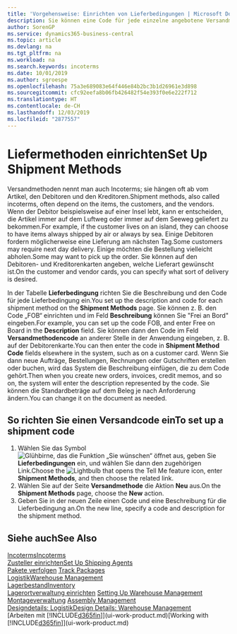 ```yaml
---
title: 'Vorgehensweise: Einrichten von Lieferbedingungen | Microsoft Docs'
description: Sie können eine Code für jede einzelne angebotene Versandmethode einrichten, wie auch die Informationen dazu angeben und die Informationen dazu eingeben.
author: SorenGP
ms.service: dynamics365-business-central
ms.topic: article
ms.devlang: na
ms.tgt_pltfrm: na
ms.workload: na
ms.search.keywords: incoterms
ms.date: 10/01/2019
ms.author: sgroespe
ms.openlocfilehash: 75a3e689083e64f446e84b2bc3b1d26961e3d898
ms.sourcegitcommit: cfc92eefa8b06fb426482f54e393f0e6e222f712
ms.translationtype: HT
ms.contentlocale: de-CH
ms.lasthandoff: 12/03/2019
ms.locfileid: "2877557"
---
```

# <a name="set-up-shipment-methods"></a><span data-ttu-id="069ff-103">Liefermethoden einrichten</span><span class="sxs-lookup"><span data-stu-id="069ff-103">Set Up Shipment Methods</span></span>
<span data-ttu-id="069ff-104">Versandmethoden nennt man auch Incoterms; sie hängen oft ab vom Artikel, den Debitoren und den Kreditoren.</span><span class="sxs-lookup"><span data-stu-id="069ff-104">Shipment methods, also called incoterms, often depend on the items, the customers, and the vendors.</span></span> <span data-ttu-id="069ff-105">Wenn der Debitor beispielsweise auf einer Insel lebt, kann er entscheiden, die Artikel immer auf dem Luftweg oder immer auf dem Seeweg geliefert zu bekommen.</span><span class="sxs-lookup"><span data-stu-id="069ff-105">For example, if the customer lives on an island, they can choose to have items always shipped by air or always by sea.</span></span> <span data-ttu-id="069ff-106">Einige Debitoren fordern möglicherweise eine Lieferung am nächsten Tag.</span><span class="sxs-lookup"><span data-stu-id="069ff-106">Some customers may require next day delivery.</span></span> <span data-ttu-id="069ff-107">Einige möchten die Bestellung vielleicht abholen.</span><span class="sxs-lookup"><span data-stu-id="069ff-107">Some may want to pick up the order.</span></span> <span data-ttu-id="069ff-108">Sie können auf den Debitoren- und Kreditorenkarten angeben, welche Lieferart gewünscht ist.</span><span class="sxs-lookup"><span data-stu-id="069ff-108">On the customer and vendor cards, you can specify what sort of delivery is desired.</span></span>

<span data-ttu-id="069ff-109">In der Tabelle **Lieferbedingung** richten Sie die Beschreibung und den Code für jede Lieferbedingung ein.</span><span class="sxs-lookup"><span data-stu-id="069ff-109">You set up the description and code for each shipment method on the **Shipment Methods** page.</span></span> <span data-ttu-id="069ff-110">Sie können z. B. den Code „FOB“ einrichten und im Feld **Beschreibung** können Sie "Frei an Bord" eingeben.</span><span class="sxs-lookup"><span data-stu-id="069ff-110">For example, you can set up the code FOB, and enter Free on Board in the **Description** field.</span></span> <span data-ttu-id="069ff-111">Sie können dann den Code im Feld **Versandmethodencode** an anderer Stelle in der Anwendung eingeben, z. B. auf der Debitorenkarte.</span><span class="sxs-lookup"><span data-stu-id="069ff-111">You can then enter the code in **Shipment Method Code** fields elsewhere in the system, such as on a customer card.</span></span> <span data-ttu-id="069ff-112">Wenn Sie dann neue Aufträge, Bestellungen, Rechnungen oder Gutschriften erstellen oder buchen, wird das System die Beschreibung einfügen, die zu dem Code gehört.</span><span class="sxs-lookup"><span data-stu-id="069ff-112">Then when you create new orders, invoices, credit memos, and so on, the system will enter the description represented by the code.</span></span> <span data-ttu-id="069ff-113">Sie können die Standardbeträge auf dem Beleg je nach Anforderung ändern.</span><span class="sxs-lookup"><span data-stu-id="069ff-113">You can change it on the document as needed.</span></span>

## <a name="to-set-up-a-shipment-code"></a><span data-ttu-id="069ff-114">So richten Sie einen Versandcode ein</span><span class="sxs-lookup"><span data-stu-id="069ff-114">To set up a shipment code</span></span>
1. <span data-ttu-id="069ff-115">Wählen Sie das Symbol ![Glühbirne, das die Funktion „Sie wünschen“ öffnet](media/ui-search/search_small.png "Tell Me-Funktion") aus, geben Sie **Lieferbedingungen** ein, und wählen Sie dann den zugehörigen Link.</span><span class="sxs-lookup"><span data-stu-id="069ff-115">Choose the ![Lightbulb that opens the Tell Me feature](media/ui-search/search_small.png "Tell me what you want to do") icon, enter **Shipment Methods**, and then choose the related link.</span></span>
2. <span data-ttu-id="069ff-116">Wählen Sie auf der Seite **Versandmethode** die Aktion **Neu** aus.</span><span class="sxs-lookup"><span data-stu-id="069ff-116">On the **Shipment Methods** page, choose the **New** action.</span></span>
3. <span data-ttu-id="069ff-117">Geben Sie in der neuen Zeile einen Code und eine Beschreibung für die Lieferbedingung an.</span><span class="sxs-lookup"><span data-stu-id="069ff-117">On the new line, specify a code and description for the shipment method.</span></span>

## <a name="see-also"></a><span data-ttu-id="069ff-118">Siehe auch</span><span class="sxs-lookup"><span data-stu-id="069ff-118">See Also</span></span>
[<span data-ttu-id="069ff-119">Incoterms</span><span class="sxs-lookup"><span data-stu-id="069ff-119">Incoterms</span></span>](https://iccwbo.org/resources-for-business/incoterms-rules)  
[<span data-ttu-id="069ff-120">Zusteller einrichten</span><span class="sxs-lookup"><span data-stu-id="069ff-120">Set Up Shipping Agents</span></span>](sales-how-to-set-up-shipping-agents.md)  
<span data-ttu-id="069ff-121">[Pakete verfolgen](sales-how-track-packages.md)  </span><span class="sxs-lookup"><span data-stu-id="069ff-121">[Track Packages](sales-how-track-packages.md)  </span></span>  
[<span data-ttu-id="069ff-122">Logistik</span><span class="sxs-lookup"><span data-stu-id="069ff-122">Warehouse Management</span></span>](warehouse-manage-warehouse.md)  
[<span data-ttu-id="069ff-123">Lagerbestand</span><span class="sxs-lookup"><span data-stu-id="069ff-123">Inventory</span></span>](inventory-manage-inventory.md)  
<span data-ttu-id="069ff-124">[Lagerortverwaltung einrichten](warehouse-setup-warehouse.md)   </span><span class="sxs-lookup"><span data-stu-id="069ff-124">[Setting Up Warehouse Management](warehouse-setup-warehouse.md)   </span></span>  
<span data-ttu-id="069ff-125">[Montageverwaltung](assembly-assemble-items.md)  </span><span class="sxs-lookup"><span data-stu-id="069ff-125">[Assembly Management](assembly-assemble-items.md)  </span></span>  
[<span data-ttu-id="069ff-126">Designdetails: Logistik</span><span class="sxs-lookup"><span data-stu-id="069ff-126">Design Details: Warehouse Management</span></span>](design-details-warehouse-management.md)  
<span data-ttu-id="069ff-127">[Arbeiten mit [!INCLUDE[d365fin](includes/d365fin_md.md)]](ui-work-product.md)</span><span class="sxs-lookup"><span data-stu-id="069ff-127">[Working with [!INCLUDE[d365fin](includes/d365fin_md.md)]](ui-work-product.md)</span></span>  
